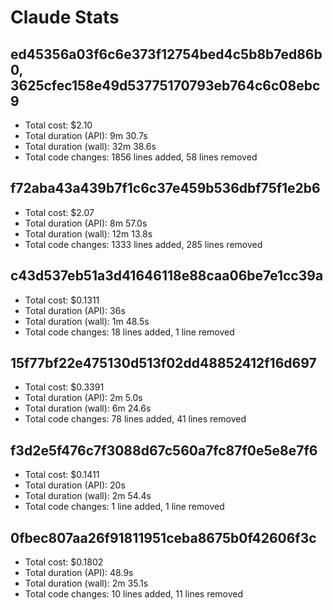 # Claude Stats

## ed45356a03f6c6e373f12754bed4c5b8b7ed86b0, 3625cfec158e49d53775170793eb764c6c08ebc9
- Total cost:            $2.10
- Total duration (API):  9m 30.7s
- Total duration (wall): 32m 38.6s
- Total code changes:    1856 lines added, 58 lines removed

## f72aba43a439b7f1c6c37e459b536dbf75f1e2b6
- Total cost:            $2.07
- Total duration (API):  8m 57.0s
- Total duration (wall): 12m 13.8s
- Total code changes:    1333 lines added, 285 lines removed

## c43d537eb51a3d41646118e88caa06be7e1cc39a
- Total cost:            $0.1311
- Total duration (API):  36s
- Total duration (wall): 1m 48.5s
- Total code changes:    18 lines added, 1 line removed

## 15f77bf22e475130d513f02dd48852412f16d697
- Total cost:            $0.3391
- Total duration (API):  2m 5.0s
- Total duration (wall): 6m 24.6s
- Total code changes:    78 lines added, 41 lines removed

## f3d2e5f476c7f3088d67c560a7fc87f0e5e8e7f6
- Total cost:            $0.1411
- Total duration (API):  20s
- Total duration (wall): 2m 54.4s
- Total code changes:    1 line added, 1 line removed

## 0fbec807aa26f91811951ceba8675b0f42606f3c
- Total cost:            $0.1802
- Total duration (API):  48.9s
- Total duration (wall): 2m 35.1s
- Total code changes:    10 lines added, 11 lines removed